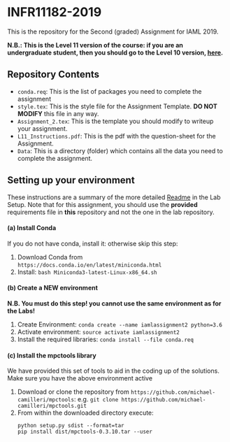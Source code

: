 # INFR11182-2019
This is the repository for the Second (graded) Assignment for IAML 2019.

**N.B.: This is the Level 11 version of the course: if you are an undergraduate student, then you should go to the Level 10 version, [here](https://github.com/michael-camilleri/INFR10069-2019).**

## Repository Contents

 * `conda.req`: This is the list of packages you need to complete the assignment
 * `style.tex`: This is the style file for the Assignment Template. **DO NOT MODIFY** this file in any way.
 * `Assignment_2.tex`: This is the template you should modify to writeup your assignment.
 * `L11_Instructions.pdf`: This is the pdf with the question-sheet for the Assignment.
 * `Data`: This is a directory (folder) which contains all the data you need to complete the assignment.

## Setting up your environment

These instructions are a summary of the more detailed [Readme](https://github.com/amosstorkey/iaml-labs) in the Lab Setup. Note that for this assignment, you should use the **provided** requirements file in **this** repository and not the one in the lab repository.

#### (a) Install Conda
If you do not have conda, install it: otherwise skip this step:

 1. Download Conda from `https://docs.conda.io/en/latest/miniconda.html`
 2. Install: ```bash Miniconda3-latest-Linux-x86_64.sh```

#### (b) Create a NEW environment
**N.B. You must do this step! you cannot use the same environment as for the Labs!**

 1. Create Environment: ```conda create --name iamlassignment2 python=3.6```
 2. Activate environment: ```source activate iamlassignment2```
 3. Install the required libraries: ```conda install --file conda.req```

#### (c) Install the mpctools library

We have provided this set of tools to aid in the coding up of the solutions. Make sure you have the above environment active

 1. Download or clone the repository from `https://github.com/michael-camilleri/mpctools`: e.g. ```git clone https://github.com/michael-camilleri/mpctools.git```
 2. From within the downloaded directory execute:
    ```
    python setup.py sdist --format=tar
    pip install dist/mpctools-0.3.10.tar --user
    ```
